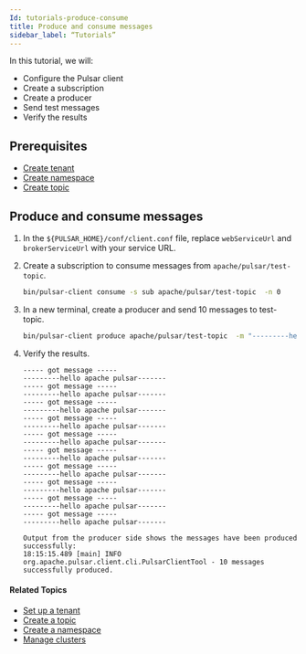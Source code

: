 ```yaml
---
Id: tutorials-produce-consume
title: Produce and consume messages
sidebar_label: “Tutorials”
---
```


In this tutorial, we will:
- Configure the Pulsar client
- Create a subscription
- Create a producer
- Send test messages
- Verify the results

## Prerequisites

- [Create tenant](tutorials-tenant.md)
- [Create namespace](tutorials-namespace.md)
- [Create topic](tutorials-topic.md)

## Produce and consume messages

1. In the `${PULSAR_HOME}/conf/client.conf` file, replace `webServiceUrl` and `brokerServiceUrl` with your service URL.

2. Create a subscription to consume messages from `apache/pulsar/test-topic`.

   ```bash
   bin/pulsar-client consume -s sub apache/pulsar/test-topic  -n 0
   ```

3. In a new terminal, create a producer and send 10 messages to test-topic.

   ```bash
   bin/pulsar-client produce apache/pulsar/test-topic  -m "---------hello apache pulsar-------" -n 10
   ```

4. Verify the results.

   ```
   ----- got message -----
   ---------hello apache pulsar-------
   ----- got message -----
   ---------hello apache pulsar-------
   ----- got message -----
   ---------hello apache pulsar-------
   ----- got message -----
   ---------hello apache pulsar-------
   ----- got message -----
   ---------hello apache pulsar-------
   ----- got message -----
   ---------hello apache pulsar-------
   ----- got message -----
   ---------hello apache pulsar-------
   ----- got message -----
   ---------hello apache pulsar-------
   ----- got message -----
   ---------hello apache pulsar-------
   ----- got message -----
   ---------hello apache pulsar-------

   Output from the producer side shows the messages have been produced successfully:
   18:15:15.489 [main] INFO  org.apache.pulsar.client.cli.PulsarClientTool - 10 messages successfully produced.
   ```

#### Related Topics
- [Set up a tenant](tutorials-tenant.md)
- [Create a topic](tutorials-topic.md)
- [Create a namespace](tutorials-namespace.md)
- [Manage clusters](admin-api-clusters.md)









